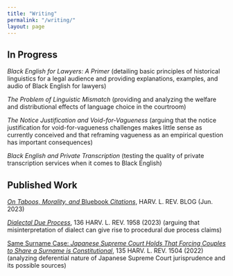 ```yaml
---
title: "Writing"
permalink: "/writing/"
layout: page
---
```


## In Progress
_Black English for Lawyers: A Primer_ (detailing basic principles of historical linguistics for a legal audience and providing explanations, examples, and audio of Black English for lawyers)

_The Problem of Linguistic Mismatch_ (providing and analyzing the welfare and distributional effects of language choice in the courtroom)

_The Notice Justification and Void-for-Vagueness_ (arguing that the notice justification for void-for-vagueness challenges makes little sense as currently conceived and that reframing vagueness as an empirical question has important consequences)

_Black English and Private Transcription_ (testing the quality of private transcription services when it comes to Black English)


## Published Work
[_On Taboos, Morality, and_ Bluebook _Citations_](https://harvardlawreview.org/blog/2023/06/on-taboos-morality-and-bluebook-citations/), HARV. L. REV. BLOG (Jun. 2023)

[_Dialectal Due Process_](https://harvardlawreview.org/print/vol-136/dialectal-due-process/), 136 HARV. L. REV. 1958 (2023) (arguing that misinterpretation of dialect can give rise to procedural due process claims)

[Same Surname Case: _Japanese Supreme Court Holds That Forcing Couples to Share a Surname is Constitutional_](https://harvardlawreview.org/print/vol-135/same-surname-case/), 135 HARV. L. REV. 1504 (2022) (analyzing deferential nature of Japanese Supreme Court jurisprudence and its possible sources)
